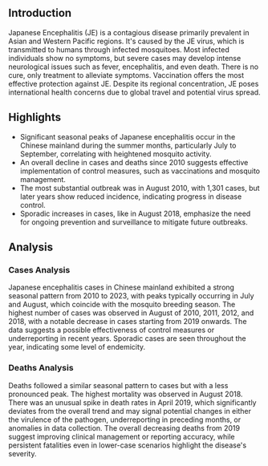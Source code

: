## Introduction

Japanese Encephalitis (JE) is a contagious disease primarily prevalent in Asian and Western Pacific regions. It's caused by the JE virus, which is transmitted to humans through infected mosquitoes. Most infected individuals show no symptoms, but severe cases may develop intense neurological issues such as fever, encephalitis, and even death. There is no cure, only treatment to alleviate symptoms. Vaccination offers the most effective protection against JE. Despite its regional concentration, JE poses international health concerns due to global travel and potential virus spread.
## Highlights

- Significant seasonal peaks of Japanese encephalitis occur in the Chinese mainland during the summer months, particularly July to September, correlating with heightened mosquito activity. <br/>
- An overall decline in cases and deaths since 2010 suggests effective implementation of control measures, such as vaccinations and mosquito management. <br/>
- The most substantial outbreak was in August 2010, with 1,301 cases, but later years show reduced incidence, indicating progress in disease control. <br/>
- Sporadic increases in cases, like in August 2018, emphasize the need for ongoing prevention and surveillance to mitigate future outbreaks. <br/>
## Analysis

### Cases Analysis
Japanese encephalitis cases in Chinese mainland exhibited a strong seasonal pattern from 2010 to 2023, with peaks typically occurring in July and August, which coincide with the mosquito breeding season. The highest number of cases was observed in August of 2010, 2011, 2012, and 2018, with a notable decrease in cases starting from 2019 onwards. The data suggests a possible effectiveness of control measures or underreporting in recent years. Sporadic cases are seen throughout the year, indicating some level of endemicity.

### Deaths Analysis
Deaths followed a similar seasonal pattern to cases but with a less pronounced peak. The highest mortality was observed in August 2018. There was an unusual spike in death rates in April 2019, which significantly deviates from the overall trend and may signal potential changes in either the virulence of the pathogen, underreporting in preceding months, or anomalies in data collection. The overall decreasing deaths from 2019 suggest improving clinical management or reporting accuracy, while persistent fatalities even in lower-case scenarios highlight the disease's severity.

